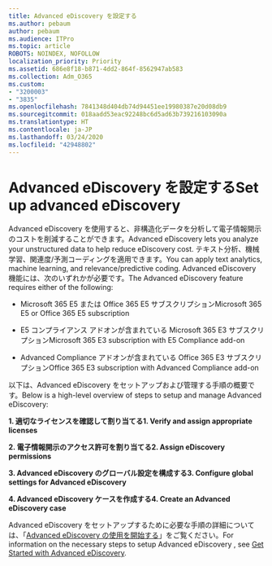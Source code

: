 ```yaml
---
title: Advanced eDiscovery を設定する
ms.author: pebaum
author: pebaum
ms.audience: ITPro
ms.topic: article
ROBOTS: NOINDEX, NOFOLLOW
localization_priority: Priority
ms.assetid: 686e8f18-b871-4dd2-864f-8562947ab583
ms.collection: Adm_O365
ms.custom:
- "3200003"
- "3835"
ms.openlocfilehash: 7841348d404db74d94451ee19980387e20d08db9
ms.sourcegitcommit: 018aadd53eac92248bc6d5ad63b739216103090a
ms.translationtype: HT
ms.contentlocale: ja-JP
ms.lasthandoff: 03/24/2020
ms.locfileid: "42948802"
---
```

# <a name="set-up-advanced-ediscovery"></a><span data-ttu-id="b3a56-102">Advanced eDiscovery を設定する</span><span class="sxs-lookup"><span data-stu-id="b3a56-102">Set up advanced eDiscovery</span></span>

<span data-ttu-id="b3a56-103">Advanced eDiscovery を使用すると、非構造化データを分析して電子情報開示のコストを削減することができます。</span><span class="sxs-lookup"><span data-stu-id="b3a56-103">Advanced eDiscovery lets you analyze your unstructured data to help reduce eDiscovery cost.</span></span> <span data-ttu-id="b3a56-104">テキスト分析、機械学習、関連度/予測コーディングを適用できます。</span><span class="sxs-lookup"><span data-stu-id="b3a56-104">You can apply text analytics, machine learning, and relevance/predictive coding.</span></span>  <span data-ttu-id="b3a56-105">Advanced eDiscovery 機能には、次のいずれかが必要です。</span><span class="sxs-lookup"><span data-stu-id="b3a56-105">The Advanced eDiscovery feature requires either of the following:</span></span>

- <span data-ttu-id="b3a56-106">Microsoft 365 E5 または Office 365 E5 サブスクリプション</span><span class="sxs-lookup"><span data-stu-id="b3a56-106">Microsoft 365 E5 or Office 365 E5 subscription</span></span>

- <span data-ttu-id="b3a56-107">E5 コンプライアンス アドオンが含まれている Microsoft 365 E3 サブスクリプション</span><span class="sxs-lookup"><span data-stu-id="b3a56-107">Microsoft 365 E3 subscription with E5 Compliance add-on</span></span>

- <span data-ttu-id="b3a56-108">Advanced Compliance アドオンが含まれている Office 365 E3 サブスクリプション</span><span class="sxs-lookup"><span data-stu-id="b3a56-108">Office 365 E3 subscription with Advanced Compliance add-on</span></span>

<span data-ttu-id="b3a56-109">以下は、Advanced eDiscovery をセットアップおよび管理する手順の概要です。</span><span class="sxs-lookup"><span data-stu-id="b3a56-109">Below is a high-level overview of steps to setup and manage Advanced eDiscovery:</span></span>

<span data-ttu-id="b3a56-110">**1. 適切なライセンスを確認して割り当てる**</span><span class="sxs-lookup"><span data-stu-id="b3a56-110">**1. Verify and assign appropriate licenses**</span></span>

<span data-ttu-id="b3a56-111">**2. 電子情報開示のアクセス許可を割り当てる**</span><span class="sxs-lookup"><span data-stu-id="b3a56-111">**2. Assign eDiscovery permissions**</span></span>

<span data-ttu-id="b3a56-112">**3. Advanced eDiscovery のグローバル設定を構成する**</span><span class="sxs-lookup"><span data-stu-id="b3a56-112">**3. Configure global settings for Advanced eDiscovery**</span></span>

<span data-ttu-id="b3a56-113">**4. Advanced eDiscovery ケースを作成する**</span><span class="sxs-lookup"><span data-stu-id="b3a56-113">**4. Create an Advanced eDiscovery case**</span></span>

<span data-ttu-id="b3a56-114">Advanced eDiscovery をセットアップするために必要な手順の詳細については、「[Advanced eDiscovery の使用を開始する](https://docs.microsoft.com/microsoft-365/compliance/get-started-with-advanced-ediscovery?view=o365-worldwide)」をご覧ください。</span><span class="sxs-lookup"><span data-stu-id="b3a56-114">For information on the necessary steps to setup Advanced eDiscovery , see  [Get Started with Advanced eDiscovery](https://docs.microsoft.com/microsoft-365/compliance/get-started-with-advanced-ediscovery?view=o365-worldwide).</span></span>
